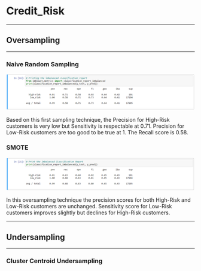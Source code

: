 # Credit_Risk
---------------------------------------------------------------------------------------------------------
## Oversampling
---------------------------------------------------------------------------------------------------------
### Naive Random Sampling

![](https://github.com/GR8505/Credit_Risk/blob/master/Images/R_OverSample.png)

Based on this first sampling technique, the Precision for High-Risk customers is very low but Sensitivity
is respectable at 0.71.  Precision for Low-Risk customers are too good to be true at 1. The Recall score
is 0.58.


### SMOTE

![](https://github.com/GR8505/Credit_Risk/blob/master/Images/SMOTE.png)

In this oversampling technique the precision scores for both High-Risk and Low-Risk customers are 
unchanged. Sensitivity score for Low-Risk customers improves slightly but declines for High-Risk customers.

----------------------------------------------------------------------------------------------------------
## Undersampling
----------------------------------------------------------------------------------------------------------
### Cluster Centroid Undersampling

![]()
